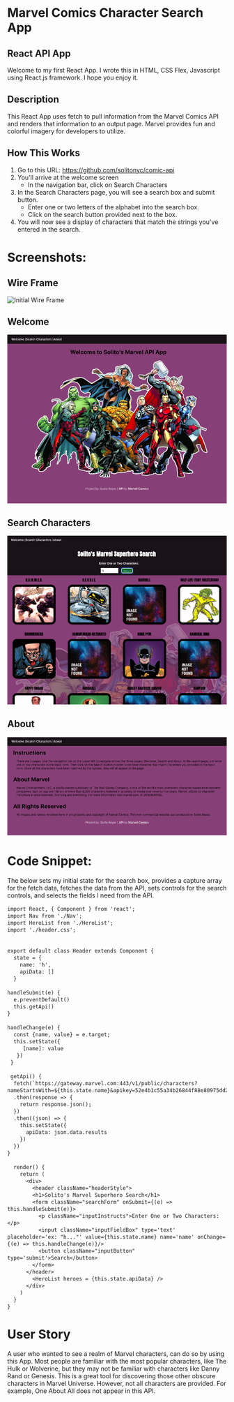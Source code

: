 # Marvel Comics Character Search App
## React API App
Welcome to my first React App. I wrote this in HTML, CSS Flex, Javascript using React.js framework. I hope you enjoy it. 

## Description
This React App uses fetch to pull information from the Marvel Comics API and renders that information to an output page. Marvel provides fun and colorful imagery for developers to utilize.

## How This Works
1. Go to this URL: https://github.com/solitonyc/comic-api
2. You'll arrive at the welcome screen 
    * In the navigation bar, click on Search Characters  
3. In the Search Characters page, you will see a search box and submit button.
    * Enter one or two letters of the alphabet into the search box.
    * Click on the search button provided next to the box.
4. You will now see a display of characters that match the strings you've entered in the search.

# Screenshots:
## Wire Frame
![Initial Wire Frame](src/images/screen-shot-firstwireframe.png)

## Welcome
![Welcome Page Screen Shot](src/images/screen-shot-welcome.png)

## Search Characters
![Search Characters Screen Shot](src/images/screen-shot-searchcharacters.png)

## About
![About Page Screen Shot](src/images/screen-shot-about.png)

# Code Snippet:
The below sets my initial state for the search box, provides a capture array for the fetch data, fetches the data from the API, sets controls for the search controls, and selects the fields I need from the API.

```
import React, { Component } from 'react';
import Nav from './Nav';
import HeroList from './HeroList';
import './header.css';


export default class Header extends Component {
  state = {
    name: 'h',
    apiData: []
  }

handleSubmit(e) {
  e.preventDefault()
  this.getApi()
}

handleChange(e) {
  const {name, value} = e.target;
  this.setState({
     [name]: value
   })
 }

 getApi() {
  fetch(`https://gateway.marvel.com:443/v1/public/characters?nameStartsWith=${this.state.name}&apikey=52e4b1c55a34b26844f88e80975dd286`)
  .then(response => {
    return response.json();
  })
  .then((json) => {
    this.setState({
      apiData: json.data.results
    })
  })
}

  render() {
    return (
      <div>
        <header className="headerStyle">
        <h1>Solito's Marvel Superhero Search</h1>   
        <form className="searchForm" onSubmit={(e) => this.handleSubmit(e)}>
          <p className="inputInstructs">Enter One or Two Characters:</p>
          <input className="inputFieldBox" type='text' placeholder='ex: "h..."' value={this.state.name} name='name' onChange={(e) => this.handleChange(e)}/>
          <button className="inputButton" type='submit'>Search</button>
        </form>
      </header>
        <HeroList heroes = {this.state.apiData} />
      </div>
    )
  }
}

```


# User Story
A user who wanted to see a realm of Marvel characters, can do so by using this App. Most people are familiar with the most popular characters, like The Hulk or Wolverine, but they may not be familiar with characters like Danny Rand or Genesis. This is a great tool for discovering those other obscure characters in Marvel Universe. However, not all characters are provided. For example, One About All does not appear in this API.




